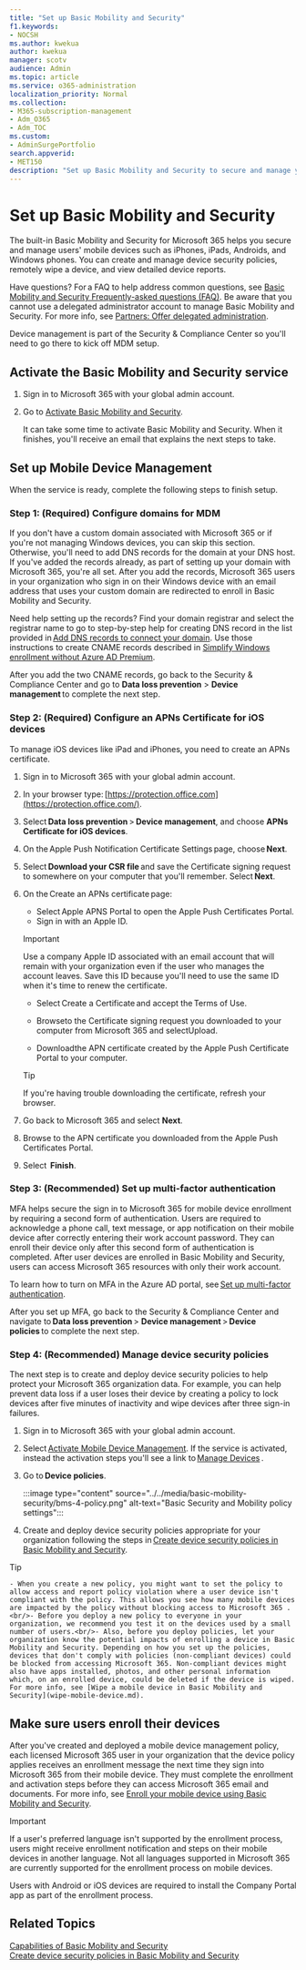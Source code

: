```yaml
---
title: "Set up Basic Mobility and Security"
f1.keywords:
- NOCSH
ms.author: kwekua
author: kwekua
manager: scotv
audience: Admin
ms.topic: article
ms.service: o365-administration
localization_priority: Normal
ms.collection: 
- M365-subscription-management
- Adm_O365
- Adm_TOC
ms.custom:
- AdminSurgePortfolio
search.appverid:
- MET150
description: "Set up Basic Mobility and Security to secure and manage your users' mobile devices ."
---
```


# Set up Basic Mobility and Security

The built-in Basic Mobility and Security for Microsoft 365 helps you secure and manage users' mobile devices such as iPhones, iPads, Androids, and Windows phones. You can create and manage device security policies, remotely wipe a device, and view detailed device reports.

Have questions? For a FAQ to help address common questions, see [Basic Mobility and Security Frequently-asked questions (FAQ)](basic-mobility-and-security-frequently-asked-questions.md). Be aware that you cannot use a delegated administrator account to manage Basic Mobility and Security. For more info, see [Partners: Offer delegated administration](https://support.microsoft.com/office/partners-offer-delegated-administration-26530dc0-ebba-415b-86b1-b55bc06b073e). 

Device management is part of the Security & Compliance Center so you'll need to go there to kick off MDM setup.

## Activate the Basic Mobility and Security service

1. Sign in to Microsoft 365 with your global admin account.
    

2. Go to [Activate Basic Mobility and Security](https://admin.microsoft.com/EAdmin/Device/IntuneInventory.aspx).
    
    It can take some time to activate Basic Mobility and Security. When it finishes, you'll receive an email that explains the next steps to take.

## Set up Mobile Device Management

When the service is ready, complete the following steps to finish setup.

### Step 1: (Required) Configure domains for MDM

If you don't have a custom domain associated with Microsoft 365 or if you're not managing Windows devices, you can skip this section. Otherwise, you'll need to add DNS records for the domain at your DNS host. If you've added the records already, as part of setting up your domain with Microsoft 365, you're all set. After you add the records, Microsoft 365 users in your organization who sign in on their Windows device with an email address that uses your custom domain are redirected to enroll in Basic Mobility and Security.

Need help setting up the records? Find your domain registrar and select the registrar name to go to step-by-step help for creating DNS record in the list provided in [Add DNS records to connect your domain](https://docs.microsoft.com/office365/admin/get-help-with-domains/create-dns-records-at-any-dns-hosting-provider). Use those instructions to create CNAME records described in [Simplify Windows enrollment without Azure AD Premium](https://docs.microsoft.com/mem/intune/enrollment/windows-enroll#simplify-windows-enrollment-without-azure-ad-premium).

After you add the two CNAME records, go back to the Security & Compliance Center and go to **Data loss prevention** > **Device management** to complete the next step.

### Step 2: (Required) Configure an APNs Certificate for iOS devices

To manage iOS devices like iPad and iPhones, you need to create an APNs certificate.

1. Sign in to  Microsoft 365 with your global admin account.   

2. In your browser type: [https://protection.office.com](https://protection.office.com/).  

3. Select **Data loss prevention** > **Device management**, and choose **APNs Certificate for iOS devices**.   

4. On the Apple Push Notification Certificate Settings page, choose **Next**.  

5. Select **Download your CSR file** and save the Certificate signing request to somewhere on your computer that you'll remember. Select **Next**.
    
6. On the Create an APNs certificate page:
    
    - Select Apple APNS Portal to open the Apple Push Certificates Portal.
    - Sign in with an Apple ID.

    >[!IMPORTANT]
    >Use a company Apple ID associated with an email account that will remain with your organization even if the user who manages the account leaves. Save this ID because you'll need to use the same ID when it's time to renew the certificate.

    - Select Create a Certificate and accept the Terms of Use.
    
    - Browseto the Certificate signing request you downloaded to your computer from Microsoft 365 and selectUpload.
    
    - Downloadthe APN certificate created by the Apple Push Certificate Portal to your computer.

    >[!TIP]
    >If you're having trouble downloading the certificate, refresh your browser.

7. Go back to Microsoft 365 and select **Next**.   

8. Browse to the APN certificate you downloaded from the Apple Push Certificates Portal.   

9. Select  **Finish**.  

### Step 3: (Recommended) Set up multi-factor authentication

MFA helps secure the sign in to Microsoft 365 for mobile device enrollment by requiring a second form of authentication. Users are required to acknowledge a phone call, text message, or app notification on their mobile device after correctly entering their work account password. They can enroll their device only after this second form of authentication is completed. After user devices are enrolled in Basic Mobility and Security, users can access Microsoft 365 resources with only their work account.

To learn how to turn on MFA in the Azure AD portal, see [Set up multi-factor authentication](https://go.microsoft.com/fwlink/p/?LinkId=519255).

After you set up MFA, go back to the Security & Compliance Center and navigate to **Data loss prevention** > **Device management** > **Device policies** to complete the next step.

### Step 4: (Recommended) Manage device security policies

The next step is to create and deploy device security policies to help protect your Microsoft 365 organization data. For example, you can help prevent data loss if a user loses their device by creating a policy to lock devices after five minutes of inactivity and wipe devices after three sign-in failures.

1. Sign in to Microsoft 365 with your global admin account. 

2. Select [Activate Mobile Device Management](https://admin.microsoft.com/EAdmin/Device/IntuneInventory.aspx). If the service is activated, instead the activation steps you'll see a link to [Manage Devices](https://admin.microsoft.com/adminportal/home#/MifoDevices) .
    
3. Go to **Device policies**.

     :::image type="content" source="../../media/basic-mobility-security/bms-4-policy.png" alt-text="Basic Security and Mobility policy settings":::

4. Create and deploy device security policies appropriate for your organization following the steps in [Create device security policies in Basic Mobility and Security](create-device-security-policies-in-basic-mmobility-and-security.md).

>[!TIP]
    - When you create a new policy, you might want to set the policy to allow access and report policy violation where a user device isn't compliant with the policy. This allows you see how many mobile devices are impacted by the policy without blocking access to Microsoft 365 .<br/>- Before you deploy a new policy to everyone in your organization, we recommend you test it on the devices used by a small number of users.<br/>- Also, before you deploy policies, let your organization know the potential impacts of enrolling a device in Basic Mobility and Security. Depending on how you set up the policies, devices that don't comply with policies (non-compliant devices) could be blocked from accessing Microsoft 365. Non-compliant devices might also have apps installed, photos, and other personal information which, on an enrolled device, could be deleted if the device is wiped. For more info, see [Wipe a mobile device in Basic Mobility and Security](wipe-mobile-device.md).
    
## Make sure users enroll their devices

After you've created and deployed a mobile device management policy, each licensed Microsoft 365 user in your organization that the device policy applies receives an enrollment message the next time they sign into Microsoft 365 from their mobile device. They must complete the enrollment and activation steps before they can access Microsoft 365 email and documents. For more info, see [Enroll your mobile device using Basic Mobility and Security](enroll-your-mobile-device-using-basic-mobility-and-security.md).

>[!IMPORTANT]
>If a user's preferred language isn't supported by the enrollment process, users might receive enrollment notification and steps on their mobile devices in another language. Not all languages supported in Microsoft 365 are currently supported for the enrollment process on mobile devices.

Users with Android or iOS devices are required to install the Company Portal app as part of the enrollment process.

## Related Topics

[Capabilities of Basic Mobility and Security](capabilities-of-basic-mobility-and-secruity.md)<br/>
[Create device security policies in Basic Mobility and Security](create-device-security-policies-in-basic-mmobility-and-security.md)